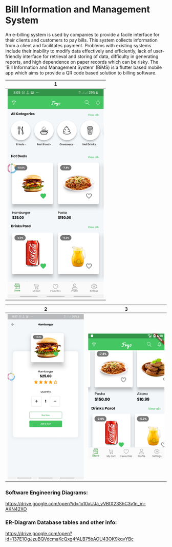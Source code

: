 # Bill Information and Management System

An e-billing system is used by companies to provide a facile interface for their clients and customers to pay bills. This system collects information from a client and facilitates payment. Problems with existing systems include their inability to modify data effectively and efficiently, lack of user-friendly interface for retrieval and storing of data, difficulty in generating reports, and high dependence on paper records which can be risky. The ‘Bill Information and Management System’ (BiMS) is a flutter based mobile app which aims to provide a QR code based solution to billing software.



| 1|
|-------|
|<img src="screenshots/4.png" width="300">|


| 2 | 3|
|------|-------|
|<img src="screenshots/5.png" width="300">|<img src="screenshots/6.png" width="300">|

### Software Engineering Diagrams:

https://drive.google.com/open?id=1o10xUJa_yVBtX23ShC3v1n_m-AKN42XO



### ER-Diagram Database tables and other info:

https://drive.google.com/open?id=137E1OgJzuBQVdcmaKcQxg4fALB75bAOU43OK9kqvYBc


